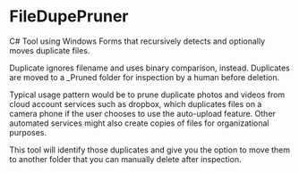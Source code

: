 # FileDupePruner
C# Tool using Windows Forms that recursively detects and optionally moves duplicate files.

Duplicate ignores filename and uses binary comparison, instead.
Duplicates are moved to a _Pruned folder for inspection by a human before deletion.

Typical usage pattern would be to prune duplicate photos and videos from cloud account services such as dropbox, which duplicates files on a camera phone if the user chooses to use the auto-upload feature. Other automated services might also create copies of files for organizational purposes.

This tool will identify those duplicates and give you the option to move them to another folder that you can manually delete after inspection.

